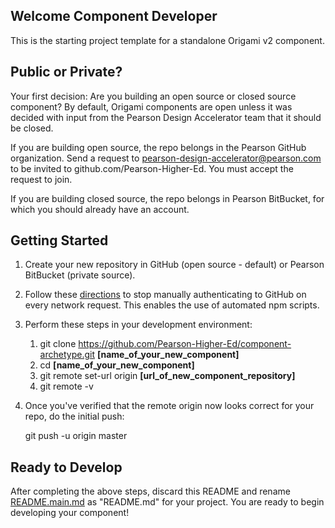 ## Welcome Component Developer

This is the starting project template for a standalone Origami v2 component.

## Public or Private?

Your first decision: Are you building an open source or closed source component? By default, Origami components are open
unless it was decided with input from the Pearson Design Accelerator team that it should be closed.

If you are building open source, the repo belongs in the Pearson GitHub organization. Send a request to 
pearson-design-accelerator@pearson.com to be invited to github.com/Pearson-Higher-Ed. You must accept the request to join.

If you are building closed source, the repo belongs in Pearson BitBucket, for which you should already have an account.

## Getting Started

1. Create your new repository in GitHub (open source - default) or Pearson BitBucket (private source).

2. Follow these [directions](https://help.github.com/articles/caching-your-github-password-in-git/#platform-all) to stop
 manually authenticating to GitHub on every network request. This enables the use of automated npm scripts.

3. Perform these steps in your development environment:  
	1. git clone https://github.com/Pearson-Higher-Ed/component-archetype.git **[name_of_your_new_component]**  
	2. cd **[name_of_your_new_component]**  
    3. git remote set-url origin **[url_of_new_component_repository]**  
    4. git remote -v  
  
4. Once you've verified that the remote origin now looks correct for your repo, do the initial push:

    git push -u origin master

## Ready to Develop

After completing the above steps, discard this README and rename [README.main.md](README.main.md) as "README.md" for 
your project. You are ready to begin developing your component!
